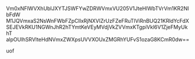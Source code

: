 Vm0xNFlWVXhUblJXYTJSWFYwZDRWVmxVU205V1JteHlWbTVrVm1KR2NIbFdW
M1JQVmxaS2NsWnFWbFZpClIxRjNXVlZrUzFZeFRuTlViRnBUQ21KRldYcFdX
SEJEVkRKU1NGWnJhR2hTYmtKeVEyMVdjVkZVVmxKTgpiVkl6V1ZjeFMyUkhT
alpOUlhSRVlteHdNVmxZWXpsUVVXOUxZMGRhYUFvS1ozaG8KCmR0dw==

uof